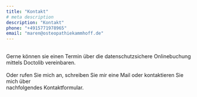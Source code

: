 ```yaml
---
title: "Kontakt"
# meta description
description: "Kontakt"
phone: "+4915771978965"
email: "maren@osteopathiekammhoff.de"
---
```


<br>
Gerne können sie einen Termin über die datenschutzsichere Onlinebuchung  <br> 
mittels Doctolib vereinbaren.
<br>
<br>
Oder rufen Sie mich an, schreiben Sie mir eine Mail oder kontaktieren Sie mich über <br> nachfolgendes Kontaktformular.
